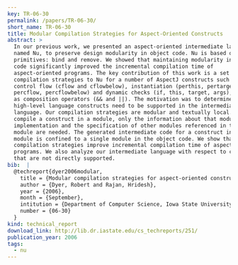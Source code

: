 ```yaml
---
key: TR-06-30
permalink: /papers/TR-06-30/
short_name: TR-06-30
title: Modular Compilation Strategies for Aspect-Oriented Constructs
abstract: >
  In our previous work, we presented an aspect-oriented intermediate language,
  named Nu, to preserve design modularity in object code. Nu is based on two
  primitives: bind and remove. We showed that maintaining modularity in object
  code significantly improved the incremental compilation time of
  aspect-oriented programs. The key contribution of this work is a set of
  compilation strategies to Nu for a number of AspectJ constructs such as
  control flow (cflow and cflowbelow), instantiation (perthis, pertarget,
  percflow, percflowbelow) and dynamic checks (if, this, target, args), as well
  as composition operators (&& and ||). The motivation was to determine if these
  high-level language constructs need to be supported in the intermediate
  language. Our compilation strategies are modular and textually local. To
  compile a construct in a module, only the information about that module's
  implementation and the specification of other modules referenced in that
  module are needed. The generated intermediate code for a construct in a source
  module is confined to a single module in the object code. We show that our
  compilation strategies improve incremental compilation time of aspect-oriented
  programs. We also analyze our intermediate language with respect to constructs
  that are not directly supported.
bib:  |
  @techreport{dyer2006modular,
    title = {Modular compilation strategies for aspect-oriented constructs},
    author = {Dyer, Robert and Rajan, Hridesh},
    year = {2006},
    month = {September},
    intitution = {Department of Computer Science, Iowa State University}
    number = {06-30}
  }
kind: technical_report
download_link: http://lib.dr.iastate.edu/cs_techreports/251/
publication_year: 2006
tags:
  - nu
---
```

